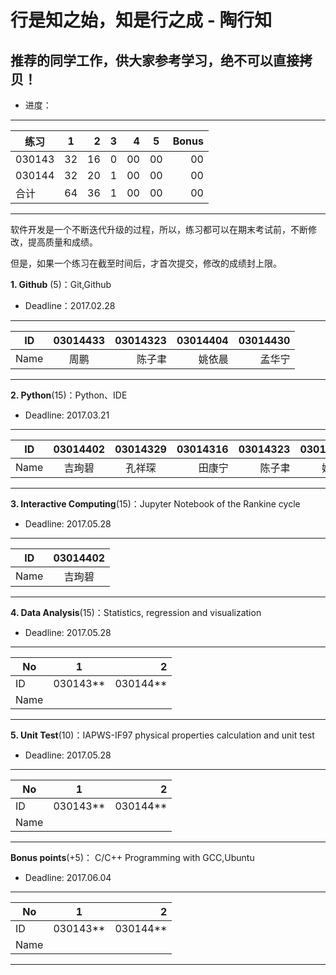 
#  行是知之始，知是行之成  - 陶行知 

##  推荐的同学工作，供大家参考学习，绝不可以直接拷贝！

* 进度：

-----
|   练习    |     1    |    2    |  3     |   4     |   5    |  Bonus    |
| ---------|:------:| ------:|------:|------:|------|----:|
| 030143 |   32   |  16    |   0   |  00   | 00   |00   |
| 030144 |   32  |  20    |   1   |  00   | 00   |00   |
|  合计  |   64  |  36    |  1    |  00   | 00   |00   |
---------

软件开发是一个不断迭代升级的过程，所以，练习都可以在期末考试前，不断修改，提高质量和成绩。

但是，如果一个练习在截至时间后，才首次提交，修改的成绩封上限。

**1. Github** (5)：Git,Github

* Deadline：2017.02.28

-----
| ID   | 03014433  |  03014323 |03014404 |03014430 |
| ------|:--------:| -----------:|-----------:|----------:|
| Name  |  周鹏    |    陈子聿   | 姚依晨   | 孟华宁  |
---------

**2. Python**(15)：Python、IDE

* Deadline: 2017.03.21

-----
| ID   | 03014402  | 03014329  | 03014316 |  03014323 |03014404 |03014321 | 03014421  |  03014313  |    
| ------|:--------:| :--------:|--------:|----------:|-----------:|----------:|------:|----------:|
| Name  |  吉珣碧  |  孔祥琛  |  田康宁 |   陈子聿   |姚依晨   |于天池   |  黄阳鹏 | 曾令超 |
---------


**3. Interactive Computing**(15)：Jupyter Notebook of the Rankine cycle  

* Deadline: 2017.05.28

-----
| ID  |03014402    |  
| ------|:--------:| 
|Name   |  吉珣碧  | 
---------

**4. Data Analysis**(15)：Statistics, regression and visualization

* Deadline: 2017.05.28

-----
| No  |1          |    2 |
| ------|:--------:| -----------:|
| ID  | 030143**  |  030144**   |
| Name  |           |             |
---------

**5. Unit Test**(10)：IAPWS-IF97 physical properties calculation and unit test  

* Deadline: 2017.05.28

-----
| No  |1          |    2 |
| ------|:--------:| -----------:|
| ID  | 030143**  |  030144**   |
| Name  |           |             |
---------

**Bonus points**(+5)： C/C++ Programming with GCC,Ubuntu  

* Deadline: 2017.06.04

-----
| No  |1          |    2 |
| ------|:--------:| -----------:|
| ID  | 030143**  |  030144**   |
| Name |           |             |
---------
